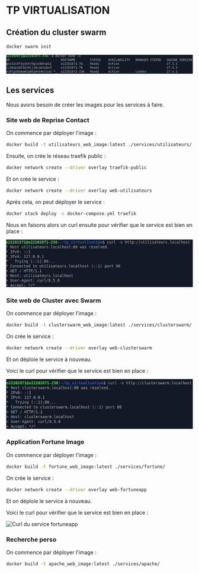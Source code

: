 # TP VIRTUALISATION

## Création du cluster swarm

```bash
docker swarm init
```

![Etat du docker](./img/docker_node.png)

## Les services

Nous avons besoin de créer les images pour les services à faire.

### Site web de **Reprise Contact**

On commence par déployer l'image :

```bash
docker build -t utilisateurs_web_image:latest ./services/utilisateurs/
```

Ensuite, on crée le réseau traefik public :

```bash
docker network create --driver overlay traefik-public
```

Et on crée le service :

```bash
docker network create --driver overlay web-utilisateurs
```

Après cela, on peut déployer le service :

```bash
docker stack deploy -c docker-compose.yml traefik
```

Nous en faisons alors un curl ensuite pour vérifier que le service est bien en place :

![Curl du service utilisateurs](./img/curl_utilisateurs.png)

### Site web de **Cluster avec Swarm**

On commence par déployer l'image :

```bash
docker build -t clusterswarm_web_image:latest ./services/clusterswarm/
```

On crée le service :

```bash
docker network create --driver overlay web-clusterswarm
```

Et on déploie le service à nouveau.

Voici le curl pour vérifier que le service est bien en place :

![Curl du service clusterswarm](./img/curl_clusterswarm.png)

### Application **Fortune Image**

On commence par déployer l'image :

```bash
docker build -t fortune_web_image:latest ./services/fortune/
```

On crée le service :

```bash
docker network create --driver overlay web-fortuneapp
```

Et on déploie le service à nouveau.

Voici le curl pour vérifier que le service est bien en place :

![Curl du service fortuneapp](./img/curl_fortuneapp.png)

### Recherche perso

On commence par déployer l'image :

```bash
docker build -t apache_web_image:latest ./services/apache/
```